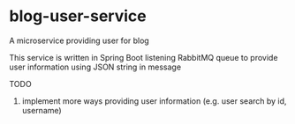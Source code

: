# blog-user-service
A microservice providing user for blog

This service is written in Spring Boot listening RabbitMQ queue to provide user information using JSON string in message

TODO
1. implement more ways providing user information (e.g. user search by id, username)
